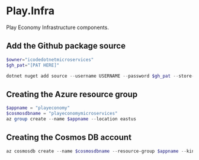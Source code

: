 # Play.Infra

Play Economy Infrastructure components.

## Add the Github package source

```powershell
$owner="icodedotnetmicroservices"
$gh_pat="[PAT HERE]"

dotnet nuget add source --username USERNAME --password $gh_pat --store-password-in-clear-text --name github "https://nuget.pkg.github.com/$owner/index.json"
```

## Creating the Azure resource group
```powershell
$appname = "playeconomy"
$cosmosdbname = "playeconomymicroservices"
az group create --name $appname --location eastus 
```

## Creating the Cosmos DB account 
``` powershell
az cosmosdb create --name $cosmosdbname --resource-group $appname --kind MongoDB --enable-free-tier
```
